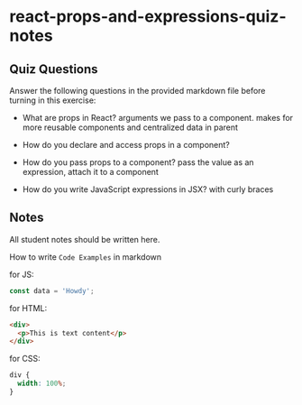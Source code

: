 # react-props-and-expressions-quiz-notes

## Quiz Questions

Answer the following questions in the provided markdown file before turning in this exercise:

- What are props in React?
  arguments we pass to a component. makes for more reusable components and centralized data in parent
- How do you declare and access props in a component?

- How do you pass props to a component?
  pass the value as an expression, attach it to a component
- How do you write JavaScript expressions in JSX?
  with curly braces

## Notes

All student notes should be written here.

How to write `Code Examples` in markdown

for JS:

```javascript
const data = 'Howdy';
```

for HTML:

```html
<div>
  <p>This is text content</p>
</div>
```

for CSS:

```css
div {
  width: 100%;
}
```
